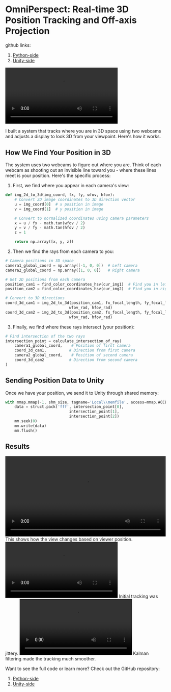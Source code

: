 # OmniPerspect: Real-time 3D Position Tracking and Off-axis Projection

github links:  
1. [Python-side](https://github.com/RubADuckDuck/Binocular-Position-Retreival/blob/master/bnc_v1.0__main_udp.py)
2. [Unity-side](https://github.com/RubADuckDuck/OffaxisProjUnity?tab=readme-ov-file)

<video width="70%" controls>
   <source src="/assets/videos/post-kalman.mp4" type="video/mp4">
   Your browser does not support the video tag.
</video>

I built a system that tracks where you are in 3D space using two webcams and adjusts a display to look 3D from your viewpoint. Here's how it works.

## How We Find Your Position in 3D

The system uses two webcams to figure out where you are. Think of each webcam as shooting out an invisible line toward you - where these lines meet is your position. Here's the specific process:

1. First, we find where you appear in each camera's view:

```python
def img_2d_to_3d(img_coord, fx, fy, wfov, hfov): 
    # Convert 2D image coordinates to 3D direction vector
    u = img_coord[0]  # x position in image
    v = img_coord[1]  # y position in image

    # Convert to normalized coordinates using camera parameters
    x = u / fx - math.tan(wfov / 2)
    y = v / fy - math.tan(hfov / 2) 
    z = 1 

    return np.array([x, y, z])
```

2. Then we find the rays from each camera to you:

```python
# Camera positions in 3D space
camera1_global_coord = np.array([-1, 0, 0])  # Left camera
camera2_global_coord = np.array([1, 0, 0])   # Right camera

# Get 2D positions from each camera
position_cam1 = find_color_coordinates_hsv(cur_img1)  # Find you in left image
position_cam2 = find_color_coordinates_hsv(cur_img2)  # Find you in right image

# Convert to 3D directions
coord_3d_cam1 = img_2d_to_3d(position_cam1, fx_focal_length, fy_focal_length, 
                            wfov_rad, hfov_rad)
coord_3d_cam2 = img_2d_to_3d(position_cam2, fx_focal_length, fy_focal_length, 
                            wfov_rad, hfov_rad)
```

3. Finally, we find where these rays intersect (your position):

```python
# Find intersection of the two rays
intersection_point = calculate_intersection_of_ray(
    camera1_global_coord,    # Position of first camera
    coord_3d_cam1,          # Direction from first camera
    camera2_global_coord,    # Position of second camera
    coord_3d_cam2           # Direction from second camera
)
```

## Sending Position Data to Unity

Once we have your position, we send it to Unity through shared memory:

```python
with mmap.mmap(-1, shm_size, tagname='Local\\memfile', access=mmap.ACCESS_WRITE) as mm:
    data = struct.pack('fff', intersection_point[0], 
                            intersection_point[1], 
                            intersection_point[2]) 
    mm.seek(0) 
    mm.write(data) 
    mm.flush()
```

## Results

<video width="100%" controls>
   <source src="/assets/videos/unity-offcenter-demo.mp4" type="video/mp4">
   Your browser does not support the video tag.
</video>
This shows how the view changes based on viewer position.

<video width="70%" controls>
   <source src="/assets/videos/pre-kalman.mp4" type="video/mp4">
   Your browser does not support the video tag.
</video>
Initial tracking was jittery.

<video width="70%" controls>
   <source src="/assets/videos/post-kalman.mp4" type="video/mp4">
   Your browser does not support the video tag.
</video>
Kalman filtering made the tracking much smoother.

Want to see the full code or learn more? Check out the GitHub repository: 

1. [Python-side](https://github.com/RubADuckDuck/Binocular-Position-Retreival/blob/master/bnc_v1.0__main_udp.py)
2. [Unity-side](https://github.com/RubADuckDuck/OffaxisProjUnity?tab=readme-ov-file)

